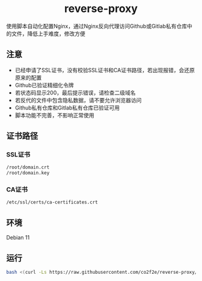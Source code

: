 <h1 align="center">
  reverse-proxy
</h1>
使用脚本自动化配置Nginx，通过Nginx反向代理访问Github或Gitlab私有仓库中的文件，降低上手难度，修改方便

## 注意
* 已经申请了SSL证书，没有校验SSL证书和CA证书路径，若出现报错，会还原原来的配置
* Github已验证精细化令牌
* 若状态码显示200，最后提示错误，请检查二级域名
* 若反代的文件中包含隐私数据，请不要允许浏览器访问
* Github私有仓库和Gitlab私有仓库已验证可用
* 脚本功能不完善，不影响正常使用
## 证书路径
### SSL证书
```bash
/root/domain.crt
/root/domain.key
```
### CA证书
```bash
/etc/ssl/certs/ca-certificates.crt
```
## 环境
Debian 11
## 运行
```bash
bash <(curl -Ls https://raw.githubusercontent.com/co2f2e/reverse-proxy/main/nginx_auto_config.sh)
```
